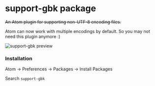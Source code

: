 # support-gbk package

~~An Atom plugin for supporting non-UTF-8 encoding files.~~

Atom can now work with multiple encodings by default. So you may not need this plugin anymore :)

![support-gbk preview](https://www.dropbox.com/s/wl4pm7n4xmhtk3a/Screenshot%202014-07-16%2020.23.39.png)

### Installation

Atom -> Preferences -> Packages -> Install Packages

Search `support-gbk`

